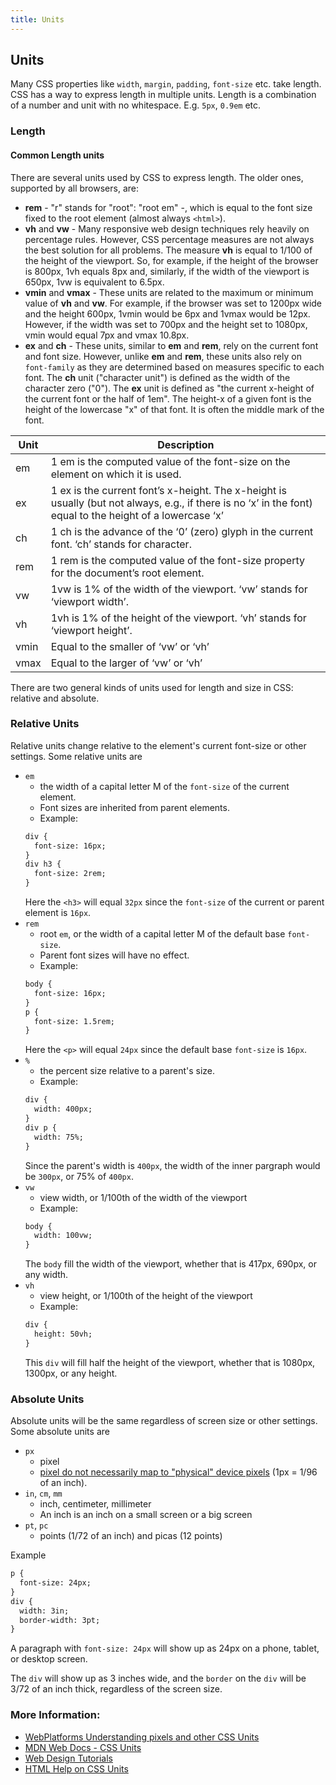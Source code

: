 ```yaml
---
title: Units
---
```

## Units
Many CSS properties like `width`, `margin`, `padding`, `font-size` etc. take length. CSS has a way to express length in multiple units. Length is a combination of a number and unit with no whitespace. E.g. `5px`, `0.9em` etc.

### Length

#### Common Length units

There are several units used by CSS to express length. The older ones, supported by all browsers, are: 

* **rem** - "r" stands for "root": "root em" -, which is equal to the font size fixed to the root element (almost always `<html>`).
* **vh** and **vw** - Many responsive web design techniques rely heavily on percentage rules. However, CSS percentage measures are not always the best solution for all problems. The measure **vh** is equal to 1/100 of the height of the viewport. So, for example, if the height of the browser is 800px, 1vh equals 8px and, similarly, if the width of the viewport is 650px, 1vw is equivalent to 6.5px.
* **vmin** and **vmax** - These units are related to the maximum or minimum value of **vh** and **vw**. For example, if the browser was set to 1200px wide and the height 600px, 1vmin would be 6px and 1vmax would be 12px. However, if the width was set to 700px and the height set to 1080px, vmin would equal 7px and vmax 10.8px.
* **ex** and **ch** - These units, similar to **em** and **rem**, rely on the current font and font size. However, unlike **em** and **rem**, these units also rely on `font-family` as they are determined based on measures specific to each font. The **ch** unit ("character unit") is defined as the width of the character zero ("0"). The **ex** unit is defined as "the current x-height of the current font or the half of 1em". The height-x of a given font is the height of the lowercase "x" of that font. It is often the middle mark of the font.

| Unit          | Description             |
|---------------|-----------------------|
|em             |1 em is the computed value of the font-size on the element on which it is used.	|
|ex             |1 ex is the current font’s x-height. The x-height is usually (but not always, e.g., if there is no ‘x’ in the font) equal to the height of a lowercase ‘x’	|
|ch             |1 ch is the advance of the ‘0’ (zero) glyph in the current font. ‘ch’ stands for character.	|
|rem            |1 rem is the computed value of the font-size property for the document’s root element.|
|vw             |1vw is 1% of the width of the viewport. ‘vw’ stands for ‘viewport width’.	|
|vh             |1vh is 1% of the height of the viewport. ‘vh’ stands for ‘viewport height’.	|
|vmin           |Equal to the smaller of ‘vw’ or ‘vh’	|
|vmax           |Equal to the larger of ‘vw’ or ‘vh’	|

There are two general kinds of units used for length and size in CSS: relative and absolute. 

### Relative Units
Relative units change relative to the element's current font-size or other settings. Some relative units are 
- ```em```
  - the width of a capital letter M of the ```font-size``` of the current element. 
  - Font sizes are inherited from parent elements. 
  - Example: 
  ```html
  div {
    font-size: 16px;
  }
  div h3 {
    font-size: 2rem;
  }
  ``` 
  Here the ```<h3>``` will equal ```32px``` since the ```font-size``` of the current or parent element is ```16px```. 
- ```rem```
  - root ```em```, or the width of a capital letter M of the default base ```font-size```. 
  - Parent font sizes will have no effect. 
  - Example: 
  ```html
  body {
    font-size: 16px;
  }
  p {
    font-size: 1.5rem;
  }
  ``` 
  Here the ```<p>``` will equal ```24px``` since the default base ```font-size``` is ```16px```. 
- ```%``` 
  - the percent size relative to a parent's size.
  - Example: 
  ```html
  div {
    width: 400px;
  }
  div p {
    width: 75%;
  }
  ``` 
   Since the parent's width is ```400px```, the width of the inner pargraph would be ```300px```, or 75% of ```400px```. 
- ```vw```
  - view width, or 1/100th of the width of the viewport
  - Example: 
  ```html
  body {
    width: 100vw;
  }
  ``` 
  The ```body``` fill the width of the viewport, whether that is 417px, 690px, or any width. 
- ```vh```
  - view height, or 1/100th of the height of the viewport
  - Example: 
  ```html
  div {
    height: 50vh;
  }
  ``` 
  This ```div``` will fill half the height of the viewport, whether that is 1080px, 1300px, or any height. 

### Absolute Units
Absolute units  will be the same regardless of screen size or other settings. Some absolute units are 
- ```px```
  - pixel
  - [pixel do not necessarily map to "physical" device pixels](https://webplatform.github.io/docs/tutorials/understanding-css-units/#On-CSS-pixels,-physical-units-and-scalability) (1px = 1/96 of an inch).
- ```in```, ```cm```, ```mm```
  - inch, centimeter, millimeter
  - An inch is an inch on a small screen or a big screen
- ```pt```, ```pc```
  - points (1/72 of an inch) and picas (12 points)
  
Example 
```html
p {
  font-size: 24px;
}
div {
  width: 3in;
  border-width: 3pt;
}
```

A paragraph with ```font-size: 24px``` will show up as 24px on a phone, tablet, or desktop screen.

The ```div``` will show up as 3 inches wide, and the ```border``` on the ```div``` will be 3/72 of an inch thick, regardless of the screen size. 

### More Information:
<!-- Please add any articles you think might be helpful to read before writing the article -->
* [WebPlatforms Understanding pixels and other CSS Units](https://webplatform.github.io/docs/tutorials/understanding-css-units/)
* [MDN Web Docs - CSS Units](https://developer.mozilla.org/en-US/docs/Learn/CSS/Introduction_to_CSS/Values_and_units)
* [Web Design Tutorials]('https://webdesign.tutsplus.com/articles/7-css-units-you-might-not-know-about--cms-22573)
* [HTML Help on CSS Units](http://www.htmlhelp.com/reference/css/units.html)

